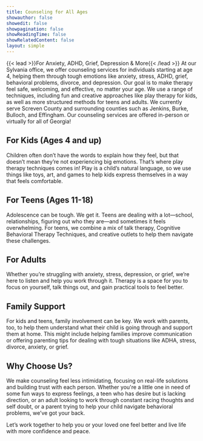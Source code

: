 ```yaml
---
title: Counseling for All Ages
showauthor: false
showedit: false
showpagination: false
showReadingTime: false
showRelatedContent: false
layout: simple
---
```


{{< lead >}}For Anxiety, ADHD, Grief, Depression & More{{< /lead >}}
At our Sylvania office, we offer counseling services for individuals starting at age 4, helping them through tough emotions like anxiety, stress, ADHD, grief, behavioral problems, divorce, and depression. Our goal is to make therapy feel safe, welcoming, and effective, no matter your age. We use a range of techniques, including fun and creative approaches like play therapy for kids, as well as more structured methods for teens and adults. We currently serve Screven County and surrounding counties such as Jenkins, Burke, Bulloch, and Effingham. Our counseling services are offered in-person or virtually for all of Georgia!

## For Kids (Ages 4 and up)

Children often don’t have the words to explain how they feel, but that doesn’t mean they’re not experiencing big emotions. That’s where play therapy techniques comes in! Play is a child’s natural language, so we use things like toys, art, and games to help kids express themselves in a way that feels comfortable.

## For Teens (Ages 11-18)

Adolescence can be tough. We get it. Teens are dealing with a lot—school, relationships, figuring out who they are—and sometimes it feels overwhelming. For teens, we combine a mix of talk therapy, Cognitive Behavioral Therapy Techniques, and creative outlets to help them navigate these challenges.

## For Adults

Whether you’re struggling with anxiety, stress, depression, or grief, we’re here to listen and help you work through it. Therapy is a space for you to focus on yourself, talk things out, and gain practical tools to feel better.

## Family Support

For kids and teens, family involvement can be key. We work with parents, too, to help them understand what their child is going through and support them at home. This might include helping families improve communication or offering parenting tips for dealing with tough situations like ADHA, stress, divorce, anxiety, or grief.

## Why Choose Us?

We make counseling feel less intimidating, focusing on real-life solutions and building trust with each person. Whether you're a little one in need of some fun ways to express feelings, a teen who has desire but is lacking direction, or an adult looking to work through constant racing thoughts and self doubt, or a parent trying to help your child navigate behavioral problems, we’ve got your back.

Let’s work together to help you or your loved one feel better and live life with more confidence and peace.
